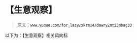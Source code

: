 # 【生意观察】

> 原文：[`www.yuque.com/for_lazy/xkrm14/dawry2mti3mbag33`](https://www.yuque.com/for_lazy/xkrm14/dawry2mti3mbag33)

以下为：【生意观察】相关风向标 

